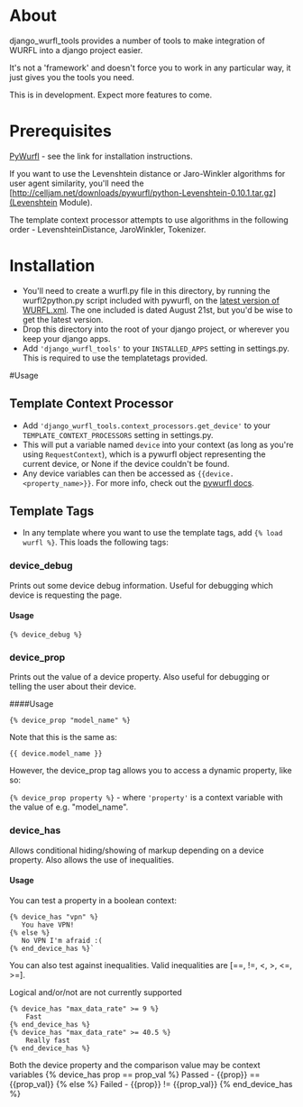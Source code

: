 # About
django_wurfl_tools provides a number of tools to make integration of WURFL into a django project easier.

It's not a 'framework' and doesn't force you to work in any particular way, it just gives you the tools you need.

This is in development. Expect more features to come.

# Prerequisites
[PyWurfl](http://celljam.net/) - see the link for installation instructions. 

If you want to use the Levenshtein distance or Jaro-Winkler algorithms for user agent similarity, you'll need the [http://celljam.net/downloads/pywurfl/python-Levenshtein-0.10.1.tar.gz](Levenshtein Module).

The template context processor attempts to use algorithms in the following order - LevenshteinDistance, JaroWinkler, Tokenizer.

# Installation
 * You'll need to create a wurfl.py file in this directory, by running the wurfl2python.py script included with pywurfl, on the [latest version of WURFL.xml](http://sourceforge.net/projects/wurfl/files/WURFL/latest/wurfl-latest.xml.gz/download). The one included is dated August 21st, but you'd be wise to get the latest version.
 * Drop this directory into the root of your django project, or wherever you keep your django apps.
 * Add `'django_wurfl_tools'` to your `INSTALLED_APPS` setting in settings.py. This is required to use the templatetags provided.

#Usage
## Template Context Processor
  * Add `'django_wurfl_tools.context_processors.get_device'` to your `TEMPLATE_CONTEXT_PROCESSORS` setting in settings.py.
  * This will put a variable named `device` into your context (as long as you're using `RequestContext`), which is a pywurfl object representing the current device, or None if the device couldn't be found.
  * Any device variables can then be accessed as `{{device.<property_name>}}`. For more info, check out the [pywurfl docs](http://celljam.net/).
## Template Tags
  * In any template where you want to use the template tags, add `{% load wurfl %}`. This loads the following tags:

### device_debug
Prints out some device debug information. Useful for debugging which device is requesting the page.

#### Usage
`{% device_debug %}`

### device_prop
Prints out the value of a device property. Also useful for debugging or telling the user about their device.

####Usage

`{% device_prop "model_name" %}`

Note that this is the same as:

`{{ device.model_name }}`

However, the device_prop tag allows you to access a dynamic property, like so:

`{% device_prop property %}` - where `'property'` is a context variable with the value of e.g. "model_name".

### device_has
Allows conditional hiding/showing of markup depending on a device property. Also allows the use of inequalities.

#### Usage
You can test a property in a boolean context:

    {% device_has "vpn" %}
       You have VPN! 
    {% else %} 
       No VPN I'm afraid :( 
    {% end_device_has %}`

You can also test against inequalities. Valid inequalities are [==, !=, <, >, <=, >=].

Logical and/or/not are not currently supported

    {% device_has "max_data_rate" >= 9 %}
        Fast 
    {% end_device_has %}
    {% device_has "max_data_rate" >= 40.5 %}
        Really fast
    {% end_device_has %}

Both the device property and the comparison value may be context variables
    {% device_has prop == prop_val %}
        Passed - {{prop}} == {{prop_val}}
    {% else %}
        Failed - {{prop}} != {{prop_val}}
    {% end_device_has %}